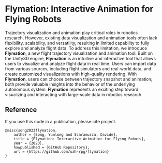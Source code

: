 # Flymation: Interactive Animation for Flying Robots

Trajectory visualization and animation play critical roles in robotics research. However, existing data visualization and animation tools often lack flexibility, scalability, and versatility, resulting in limited capability to fully explore and analyze flight data. To address this limitation, we introduce **Flymation**, a new flight trajectory visualization and animation tool. Built on the Unity3D engine, **Flymation** is an intuitive and interactive tool that allows users to visualize and analyze flight data in real time. Users can import data from various sources, including flight simulators and real-world data, and create customized visualizations with high-quality rendering. With **Flymation**, users can choose between trajectory snapshot and animation; both provide valuable insights into the behavior of the underlying autonomous system. **Flymation** represents an exciting step toward visualizing and interacting with large-scale data in robotics research.


## Reference 

If you use this code in a publication, please cite project.

```
@misc{song2023flymation,
    author = {Song, Yunlong and Scaramuzza, Davide},
    title = {Flymation: Interactive Animation for Flying Robots},
    year = {2023},
    howpublished = {GitHub Repository},
    url = {https://github.com/uzh-rpg/flymation}
}
```
